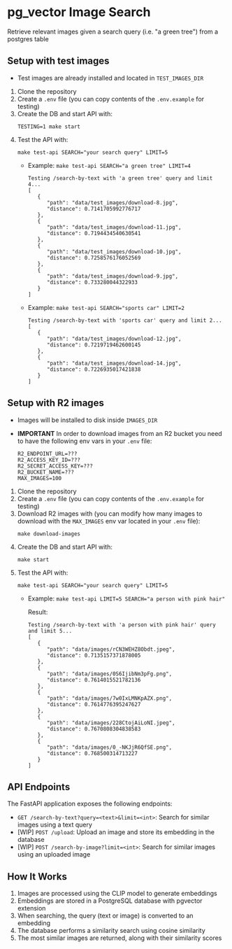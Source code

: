 # pg_vector Image Search

Retrieve relevant images given a search query (i.e. "a green tree") from a postgres table

## Setup with **test images**
- Test images are already installed and located in `TEST_IMAGES_DIR`

1. Clone the repository
2. Create a `.env` file (you can copy contents of the `.env.example` for testing)
3. Create the DB and start API with:
   ```
   TESTING=1 make start
   ```
4. Test the API with:
   ```
   make test-api SEARCH="your search query" LIMIT=5
   ```
   - Example: 
      `make test-api SEARCH="a green tree" LIMIT=4`
      ```
      Testing /search-by-text with 'a green tree' query and limit 4...
      [
         {
            "path": "data/test_images/download-8.jpg",
            "distance": 0.7141705992776717
         },
         {
            "path": "data/test_images/download-11.jpg",
            "distance": 0.7194434540630541
         },
         {
            "path": "data/test_images/download-10.jpg",
            "distance": 0.7258576176052569
         },
         {
            "path": "data/test_images/download-9.jpg",
            "distance": 0.733280044322933
         }
      ]
      ```
   - Example: 
      `make test-api SEARCH="sports car" LIMIT=2`
      ```
      Testing /search-by-text with 'sports car' query and limit 2...
      [
         {
            "path": "data/test_images/download-12.jpg",
            "distance": 0.7219719462600145
         },
         {
            "path": "data/test_images/download-14.jpg",
            "distance": 0.7226935017421838
         }
      ]
      ```



## Setup with **R2 images**
- Images will be installed to disk inside `IMAGES_DIR`

- **IMPORTANT** In order to download images from an R2 bucket you need to have the following env vars in your `.env` file:
   ```
   R2_ENDPOINT_URL=???
   R2_ACCESS_KEY_ID=???
   R2_SECRET_ACCESS_KEY=???
   R2_BUCKET_NAME=???
   MAX_IMAGES=100
   ```

1. Clone the repository
2. Create a `.env` file (you can copy contents of the `.env.example` for testing)
3. Download R2 images with (you can modify how many images to download with the `MAX_IMAGES` env var located in your `.env` file):
   ```
   make download-images
   ```
3. Create the DB and start API with:
   ```
   make start
   ```
4. Test the API with:
   ```
   make test-api SEARCH="your search query" LIMIT=5
   ```
   - Example: 
      `make test-api LIMIT=5 SEARCH="a person with pink hair"`
      
      Result:
      ```
      Testing /search-by-text with 'a person with pink hair' query and limit 5...
      [
         {
            "path": "data/images/rCN3WEHZ8Obdt.jpeg",
            "distance": 0.7135157371878005
         },
         {
            "path": "data/images/0S6IjibNm3pFg.png",
            "distance": 0.7614015521782136
         },
         {
            "path": "data/images/7w0IxLMNKpAZX.png",
            "distance": 0.7614776395247627
         },
         {
            "path": "data/images/228CtojAiLoNI.jpeg",
            "distance": 0.7670808304838583
         },
         {
            "path": "data/images/0_-NKJjR6QfSE.png",
            "distance": 0.768500314713227
         }
      ]
      ```


## API Endpoints

The FastAPI application exposes the following endpoints:

- `GET /search-by-text?query=<text>&limit=<int>`: Search for similar images using a text query
- [WIP] `POST /upload`: Upload an image and store its embedding in the database
- [WIP] `POST /search-by-image?limit=<int>`: Search for similar images using an uploaded image


## How It Works

1. Images are processed using the CLIP model to generate embeddings
2. Embeddings are stored in a PostgreSQL database with pgvector extension
3. When searching, the query (text or image) is converted to an embedding
4. The database performs a similarity search using cosine similarity
5. The most similar images are returned, along with their similarity scores
